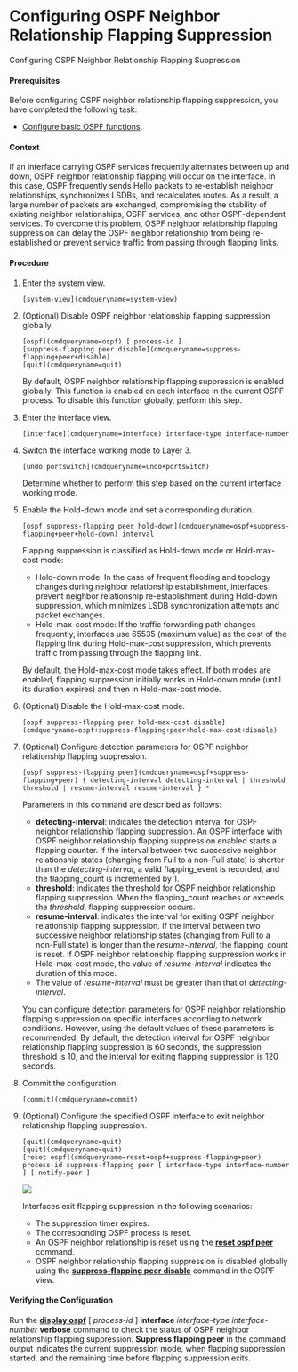 Configuring OSPF Neighbor Relationship Flapping Suppression
===========================================================

Configuring OSPF Neighbor Relationship Flapping Suppression

#### Prerequisites

Before configuring OSPF neighbor relationship flapping suppression, you have completed the following task:

* [Configure basic OSPF functions](vrp_ospf_cfg_0010.html).

#### Context

If an interface carrying OSPF services frequently alternates between up and down, OSPF neighbor relationship flapping will occur on the interface. In this case, OSPF frequently sends Hello packets to re-establish neighbor relationships, synchronizes LSDBs, and recalculates routes. As a result, a large number of packets are exchanged, compromising the stability of existing neighbor relationships, OSPF services, and other OSPF-dependent services. To overcome this problem, OSPF neighbor relationship flapping suppression can delay the OSPF neighbor relationship from being re-established or prevent service traffic from passing through flapping links.


#### Procedure

1. Enter the system view.
   
   
   ```
   [system-view](cmdqueryname=system-view)
   ```
2. (Optional) Disable OSPF neighbor relationship flapping suppression globally.
   
   
   ```
   [ospf](cmdqueryname=ospf) [ process-id ]
   [suppress-flapping peer disable](cmdqueryname=suppress-flapping+peer+disable)
   [quit](cmdqueryname=quit)
   ```
   
   By default, OSPF neighbor relationship flapping suppression is enabled globally. This function is enabled on each interface in the current OSPF process. To disable this function globally, perform this step.
3. Enter the interface view.
   
   
   ```
   [interface](cmdqueryname=interface) interface-type interface-number
   ```
4. Switch the interface working mode to Layer 3.
   
   
   ```
   [undo portswitch](cmdqueryname=undo+portswitch)
   ```
   
   Determine whether to perform this step based on the current interface working mode.
5. Enable the Hold-down mode and set a corresponding duration.
   
   
   ```
   [ospf suppress-flapping peer hold-down](cmdqueryname=ospf+suppress-flapping+peer+hold-down) interval
   ```
   
   Flapping suppression is classified as Hold-down mode or Hold-max-cost mode:
   
   * Hold-down mode: In the case of frequent flooding and topology changes during neighbor relationship establishment, interfaces prevent neighbor relationship re-establishment during Hold-down suppression, which minimizes LSDB synchronization attempts and packet exchanges.
   * Hold-max-cost mode: If the traffic forwarding path changes frequently, interfaces use 65535 (maximum value) as the cost of the flapping link during Hold-max-cost suppression, which prevents traffic from passing through the flapping link.
   
   By default, the Hold-max-cost mode takes effect. If both modes are enabled, flapping suppression initially works in Hold-down mode (until its duration expires) and then in Hold-max-cost mode.
6. (Optional) Disable the Hold-max-cost mode.
   
   
   ```
   [ospf suppress-flapping peer hold-max-cost disable](cmdqueryname=ospf+suppress-flapping+peer+hold-max-cost+disable)
   ```
7. (Optional) Configure detection parameters for OSPF neighbor relationship flapping suppression.
   
   
   ```
   [ospf suppress-flapping peer](cmdqueryname=ospf+suppress-flapping+peer) { detecting-interval detecting-interval | threshold threshold | resume-interval resume-interval } *
   ```
   
   Parameters in this command are described as follows:
   
   * **detecting-interval**: indicates the detection interval for OSPF neighbor relationship flapping suppression. An OSPF interface with OSPF neighbor relationship flapping suppression enabled starts a flapping counter. If the interval between two successive neighbor relationship states (changing from Full to a non-Full state) is shorter than the *detecting-interval*, a valid flapping\_event is recorded, and the flapping\_count is incremented by 1.
   * **threshold**: indicates the threshold for OSPF neighbor relationship flapping suppression. When the flapping\_count reaches or exceeds the *threshold*, flapping suppression occurs.
   * **resume-interval**: indicates the interval for exiting OSPF neighbor relationship flapping suppression. If the interval between two successive neighbor relationship states (changing from Full to a non-Full state) is longer than the *resume-interval*, the flapping\_count is reset. If OSPF neighbor relationship flapping suppression works in Hold-max-cost mode, the value of *resume-interval* indicates the duration of this mode.
   * The value of *resume-interval* must be greater than that of *detecting-interval*.
   
   You can configure detection parameters for OSPF neighbor relationship flapping suppression on specific interfaces according to network conditions. However, using the default values of these parameters is recommended. By default, the detection interval for OSPF neighbor relationship flapping suppression is 60 seconds, the suppression threshold is 10, and the interval for exiting flapping suppression is 120 seconds.
8. Commit the configuration.
   
   
   ```
   [commit](cmdqueryname=commit)
   ```
9. (Optional) Configure the specified OSPF interface to exit neighbor relationship flapping suppression.
   
   
   ```
   [quit](cmdqueryname=quit)
   [quit](cmdqueryname=quit)
   [reset ospf](cmdqueryname=reset+ospf+suppress-flapping+peer) process-id suppress-flapping peer [ interface-type interface-number ] [ notify-peer ]
   ```
   
   
   ![](../public_sys-resources/note_3.0-en-us.png) 
   
   Interfaces exit flapping suppression in the following scenarios:
   
   * The suppression timer expires.
   * The corresponding OSPF process is reset.
   * An OSPF neighbor relationship is reset using the [**reset ospf peer**](cmdqueryname=reset+ospf+peer) command.
   * OSPF neighbor relationship flapping suppression is disabled globally using the [**suppress-flapping peer disable**](cmdqueryname=suppress-flapping+peer+disable) command in the OSPF view.

#### Verifying the Configuration

Run the [**display ospf**](cmdqueryname=display+ospf) [ *process-id* ] **interface** *interface-type* *interface-number* **verbose** command to check the status of OSPF neighbor relationship flapping suppression. **Suppress flapping peer** in the command output indicates the current suppression mode, when flapping suppression started, and the remaining time before flapping suppression exits.